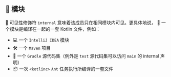 ## 🏢 模块

🔐 可见性修饰符 `internal` 意味着该成员只在相同模块内可见。更具体地说，
🧩 一个模块是编译在一起的一套 Kotlin 文件，例如：

* 💻 一个 `IntelliJ IDEA` 模块
* 🛠️ 一个 `Maven` 项目
* 🧰 一个 `Gradle` 源代码集（例外是 `test` 源代码集可以访问 `main` 的 internal 声明）
* 📦 一次 `<kotlinc>` `Ant` 任务执行所编译的一套文件